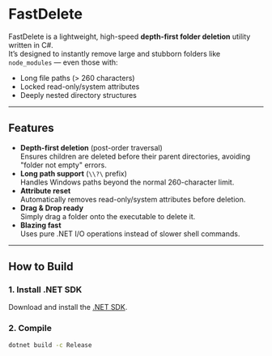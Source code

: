 # FastDelete

FastDelete is a lightweight, high-speed **depth-first folder deletion** utility written in C#.  
It’s designed to instantly remove large and stubborn folders like `node_modules` — even those with:
- Long file paths (> 260 characters)
- Locked read-only/system attributes
- Deeply nested directory structures

---

## Features
- **Depth-first deletion** (post-order traversal)  
  Ensures children are deleted before their parent directories, avoiding "folder not empty" errors.
- **Long path support** (`\\?\` prefix)  
  Handles Windows paths beyond the normal 260-character limit.
- **Attribute reset**  
  Automatically removes read-only/system attributes before deletion.
- **Drag & Drop ready**  
  Simply drag a folder onto the executable to delete it.
- **Blazing fast**  
  Uses pure .NET I/O operations instead of slower shell commands.

---

## How to Build

### 1. Install .NET SDK
Download and install the [.NET SDK](https://dotnet.microsoft.com/en-us/download).

### 2. Compile
```bash
dotnet build -c Release
